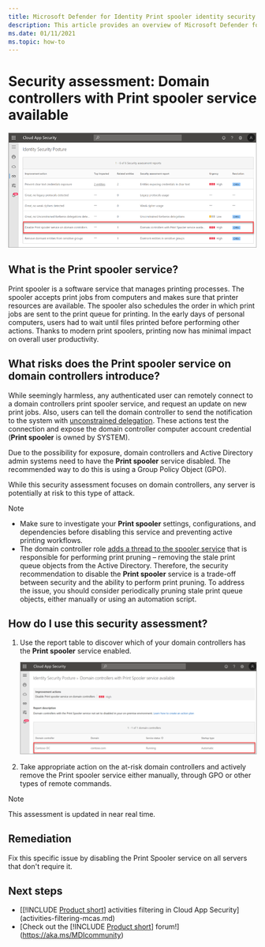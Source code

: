 ```yaml
---
title: Microsoft Defender for Identity Print spooler identity security posture assessments
description: This article provides an overview of Microsoft Defender for Identity's Print spooler identity security posture assessment reports.
ms.date: 01/11/2021
ms.topic: how-to
---
```


# Security assessment: Domain controllers with Print spooler service available

![Disable Print spooler service](media/cas-isp-print-spooler-1.png)

## What is the **Print spooler** service?

Print spooler is a software service that manages printing processes. The spooler accepts print jobs from computers and makes sure that printer resources are available. The spooler also schedules the order in which print jobs are sent to the print queue for printing. In the early days of personal computers, users had to wait until files printed before performing other actions. Thanks to modern print spoolers, printing now has minimal impact on overall user productivity.

## What risks does the **Print spooler** service on domain controllers introduce?

While seemingly harmless, any authenticated user can remotely connect to a domain controllers print spooler service, and request an update on new print jobs. Also, users can tell the domain controller to send the notification to the system with [unconstrained delegation](cas-isp-unconstrained-kerberos.md). These actions test the connection and expose the domain controller computer account credential (**Print spooler** is owned by SYSTEM).

Due to the possibility for exposure, domain controllers and Active Directory admin systems need to have the **Print spooler** service disabled. The recommended way to do this is using a Group Policy Object (GPO).

While this security assessment focuses on domain controllers, any server is potentially at risk to this type of attack.

> [!NOTE]
>
> - Make sure to investigate your **Print spooler** settings, configurations, and dependencies before disabling this service and preventing active printing workflows.
> - The domain controller role [adds a thread to the spooler service](/windows-server/security/windows-services/security-guidelines-for-disabling-system-services-in-windows-server#print-spooler) that is responsible for performing print pruning – removing the stale print queue objects from the Active Directory. Therefore, the security recommendation to disable the **Print spooler** service is a trade-off between security and the ability to perform print pruning. To address the issue, you should consider periodically pruning stale print queue objects, either manually or using an automation script.

## How do I use this security assessment?

1. Use the report table to discover which of your domain controllers has the **Print spooler** service enabled.

    ![Disable Print spooler service security assessment](media/cas-isp-print-spooler-2.png)
1. Take appropriate action on the at-risk domain controllers and actively remove the Print spooler service either manually, through GPO or other types of remote commands.

> [!NOTE]
> This assessment is updated in near real time.

## Remediation

Fix this specific issue by disabling the Print Spooler service on all servers that don't require it.

## Next steps

- [[!INCLUDE [Product short](includes/product-short.md)] activities filtering in Cloud App Security](activities-filtering-mcas.md)
- [Check out the [!INCLUDE [Product short](includes/product-short.md)] forum!](https://aka.ms/MDIcommunity)